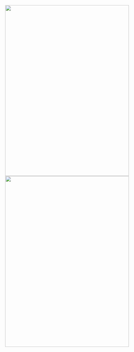 <div class="image123">
    <div class="imgContainer">
        <img src="assets/images/club.png" style = "width:400px; height:550px" />
    </div>
    <div class="imgContainer">
        <img src="assets/images/roses.png" style = "width:400px; height:550px" />
    </div>
</div>  
  
